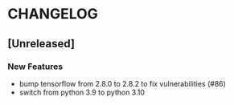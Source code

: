 # CHANGELOG

## [Unreleased]

### New Features

- bump tensorflow from 2.8.0 to 2.8.2 to fix vulnerabilities (#86)
- switch from python 3.9 to python 3.10


